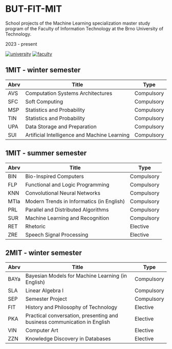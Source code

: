 # BUT-FIT-MIT
School projects of the Machine Learning specialization master study program of the Faculty of Information Technology at the Brno University of Technology.

2023 - present

[![university](https://img.shields.io/badge/university-Brno%20University%20of%20Technology-red.svg)](https://www.vutbr.cz/en/)
[![faculty](https://img.shields.io/badge/faculty-Faculty%20of%20Information%20Technology-blue.svg)](http://www.fit.vutbr.cz/.en)


## 1MIT - winter semester

| Abrv | Title                                        | Type       |
|------|----------------------------------------------|------------|
| AVS  | Computation Systems Architectures            | Compulsory |
| SFC  | Soft Computing                               | Compulsory |
| MSP  | Statistics and Probability                   | Compulsory |
| TIN  | Statistics and Probability                   | Compulsory |
| UPA  | Data Storage and Preparation                 | Compulsory |
| SUI  | Artificial Intelligence and Machine Learning | Compulsory |

## 1MIT - summer semester

| Abrv | Title                                     | Type                |
|------|-------------------------------------------|---------------------|
| BIN  | Bio-Inspired Computers                    | Compulsory          |
| FLP  | Functional and Logic Programming          | Compulsory          |
| KNN  | Convolutional Neural Networks             | Compulsory          |
| MTIa | Modern Trends in Informatics (in English) | Compulsory          |
| PRL  | Parallel and Distributed Algorithms       | Compulsory          |
| SUR  | Machine Learning and Recognition          | Compulsory          |
| RET  | Rhetoric                                  | Elective            |
| ZRE  | Speech Signal Processing                  | Elective            |

## 2MIT - winter semester

| Abrv  | Title                                                                    | Type       |
|-------|--------------------------------------------------------------------------|------------|
| BAYa  | Bayesian Models for Machine Learning (in English)                        | Compulsory |
| SLA   |  	Linear Algebra I                                                       | Compulsory |
| SEP   |  	Semester Project                                                       | Compulsory |
| FIT   | History and Philosophy of Technology                                     | Elective   |
| PKA   | Practical conversation, presenting and business communication in English | Elective   |
| VIN   | Computer Art                                                             | Elective   |
| ZZN   | Knowledge Discovery in Databases                                         | Elective   |

